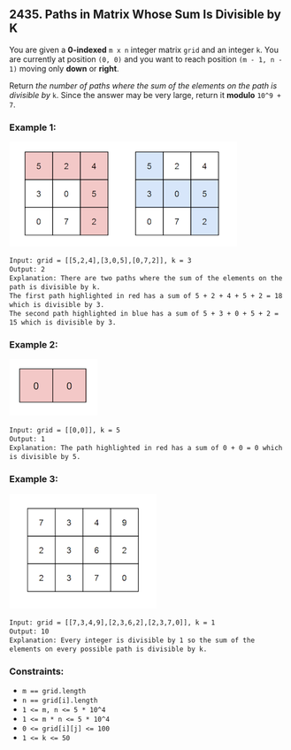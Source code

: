 ## 2435. Paths in Matrix Whose Sum Is Divisible by K

You are given a **0-indexed** ```m x n``` integer matrix ```grid``` and an integer ```k```. You are currently at position ```(0, 0)``` and you want to reach position ```(m - 1, n - 1)``` moving only **down** or **right**.

Return *the number of paths where the sum of the elements on the path is divisible by* ```k```. Since the answer may be very large, return it **modulo** ```10^9 + 7```.

### Example 1:

![Example 1](images/example1.png)

```
Input: grid = [[5,2,4],[3,0,5],[0,7,2]], k = 3
Output: 2
Explanation: There are two paths where the sum of the elements on the path is divisible by k.
The first path highlighted in red has a sum of 5 + 2 + 4 + 5 + 2 = 18 which is divisible by 3.
The second path highlighted in blue has a sum of 5 + 3 + 0 + 5 + 2 = 15 which is divisible by 3.
```
### Example 2:

![Example 2](images/example2.png)

```
Input: grid = [[0,0]], k = 5
Output: 1
Explanation: The path highlighted in red has a sum of 0 + 0 = 0 which is divisible by 5.
```
### Example 3:

![Example 3](images/example3.png)

```
Input: grid = [[7,3,4,9],[2,3,6,2],[2,3,7,0]], k = 1
Output: 10
Explanation: Every integer is divisible by 1 so the sum of the elements on every possible path is divisible by k.
```

### Constraints:

* ```m == grid.length```
* ```n == grid[i].length```
* ```1 <= m, n <= 5 * 10^4```
* ```1 <= m * n <= 5 * 10^4```
* ```0 <= grid[i][j] <= 100```
* ```1 <= k <= 50```